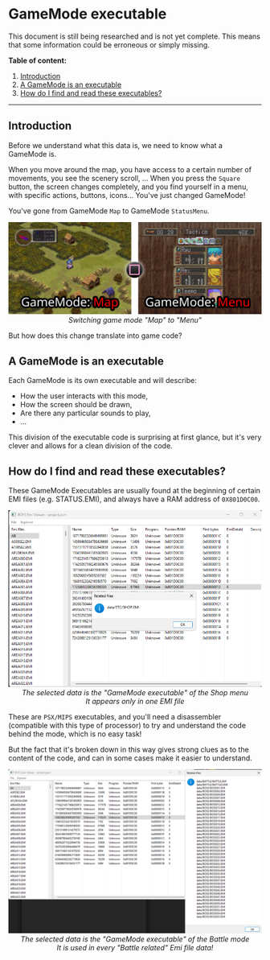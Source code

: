 # GameMode executable

<div class="warning">
This document is still being researched and is not yet complete. 
This means that some information could be erroneous or simply missing.
</div>

**Table of content:**
1. [Introduction](#introduction)
2. [A GameMode is an executable](#a-gamemode-is-an-executable)
3. [How do I find and read these executables?](#how-do-i-find-and-read-these-executables)

-----------------------------------------------------------

## Introduction

Before we understand what this data is, we need to know what a GameMode is.

When you move around the map, you have access to a certain number of movements, you see the scenery scroll, ... 
When you press the `Square` button, the screen changes completely, and you find yourself in a menu, 
with specific actions, buttons, icons... You've just changed GameMode!

You've gone from GameMode `Map` to GameMode `StatusMenu`.

<div style="text-align:center">
<img src="../DocAssets/GameModeExample.png" alt="GameModeExample"/><br/>
<span style="font-style: italic">Switching game mode "Map" to "Menu"</span>
</div>

But how does this change translate into game code?

## A GameMode is an executable
Each GameMode is its own executable and will describe:
- How the user interacts with this mode,
- How the screen should be drawn,
- Are there any particular sounds to play,
- ...

This division of the executable code is surprising at first glance, but it's very clever and allows for a clean division of the code.

## How do I find and read these executables?
These GameMode Executables are usually found at the beginning of certain EMI files (e.g. STATUS.EMI), and always have a RAM address of `0X801D0C00`.

<div style="text-align:center">
<img src="../DocAssets/GameMode_SHOP.png" alt="GameModeShop"/>
<span style="font-style: italic">The selected data is the "GameMode executable" of the Shop menu</span><br/>
<span style="font-style: italic">It appears only in one EMI file</span>
</div>

These are `PSX/MIPS` executables, and you'll need a disassembler (compatible with this type of processor) to try and understand the code behind the mode, which is no easy task!

But the fact that it's broken down in this way gives strong clues as to the content of the code, and can in some cases make it easier to understand.

<div style="text-align:center">
<img src="../DocAssets/GameMode_BATTLE.png" alt="GameModeBattle"/>
<span style="font-style: italic">The selected data is the "GameMode executable" of the Battle mode</span><br/>
<span style="font-style: italic">It is used in every "Battle related" Emi file data!</span>
</div>